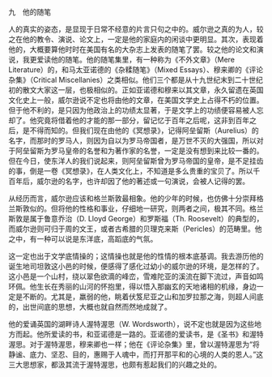 九　他的随笔

  

人的真实的姿态，是显现于日常不经意的片言只句之中的。威尔逊之真的为人，较之在他的教令、演说、论文上，一定是他的家庭内的闲谈中更明显。其次，表现着他的，大概要算他时时在美国有名的大杂志上发表的随笔了罢。较之他的论文和演说，我更爱读他的随笔。他的随笔集里，有一种称为《不外文章》（Mere Literature）的，和马太亚诺德的《杂糅随笔》（Mixed Essays）、穆来卿的《评论杂集》（Critical Miscellanies）之类相似。他们三个都是从十九世纪末到二十世纪初的散文大家这一层，也极相似的。正如亚诺德和穆来以其文章，永久留遗在英国文化史上一般，威尔逊说不定也将由他的文章，在美国文学史上占得不朽的位置。但于他不利的，是只因为他政治上的功绩太显著，于是文学上的功绩便容易被人忘却了。他究竟将借着他的才能的那一部分，留记忆于百年之后呢，这非到百年之后，是不得而知的。但我们现在由他的《冥想录》，记得阿垒留斯（Aurelius）的名字，而那时的罗马人，则因为自以为罗马帝国者，是万世不灭的大强国，所以对于阿垒留斯为罗马皇帝的名誉和为著作家的名誉，一定是没有想到来比较一番的。但在今日，使东洋人的我们说起来，则阿垒留斯曾为罗马帝国的皇帝，是不足挂齿的事，倒是一卷《冥想录》，在人类文化上，不知道是多么贵重的宝贝了。所以千百年后，威尔逊的名字，也许却因了他的著述或一句演说，会被人记得的罢。

从经历而言，威尔逊应该和格兰斯敦最相象。他的少年的时候，也仿佛十分崇拜格兰斯敦似的。但将他的性格和事业，仔细地一研究，则两者之间，极其不同。格兰斯敦是属于鲁意乔治（D. Lloyd George）和罗斯福（Th. Roosevelt）的典型的，而威尔逊则可归于周的文王，或者古希腊的贝理克来斯（Pericles）的范畴里。他之中，有一种可以说是东洋底，高蹈底的气氛。

这一定也出于文学底情操的；这情操也就是他的性情的根本底基调。我去游历他的诞生地司坦敦这小邑的时候，便感得了感化过幼小的威尔逊的环境，是怎样的了。这小邑是一个山村，绕以翠色欲滴的峰峦，雪难陀亚的溪流在脚下流过，声音如鸣环佩。他生长在秀丽的山河的怀抱里，得以悟入那幽玄的天地诸相的机缘，身边一定是不断的。尤其是，羸弱的他，眺着伏笈尼亚之山和加罗拉那之海，则超人间底的，出世间底的思想，大概也就自然而然地成就了。

他的爱诵英国的湖畔诗人渥特渥思（W. Wordsworth），说不定也就是因为这些地方而起。他所爱读的书，和亚诺德是一路的。亚诺德的爱读书，是《圣书》和渥特渥思。对于渥特渥思，穆来卿也一样；他在《评论杂集》里，曾以渥特渥思为“将静谧、底力、坚忍、目的，惠赐于人魂中，而打开那平和的心境的人类的恩人。”这三大思想家，都汲其流于渥特渥思，也颇有惹起我们的兴趣之处的。